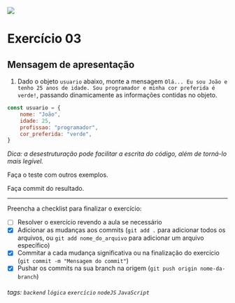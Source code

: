 ![](https://i.imgur.com/xG74tOh.png)

# Exercício 03

## Mensagem de apresentação

1. Dado o objeto `usuario` abaixo, monte a mensagem `Olá... Eu sou João e tenho 25 anos de idade. Sou programador e minha cor preferida é verde!`, passando dinamicamente as informações contidas no objeto.

```javascript
const usuario = {
    nome: "João",
    idade: 25,
    profissao: "programador",
    cor_preferida: "verde",
}
```

_Dica: a desestruturação pode facilitar a escrita do código, além de torná-lo mais legível._

Faça o teste com outros exemplos.

Faça commit do resultado.

---

Preencha a checklist para finalizar o exercício:

-   [ ] Resolver o exercício revendo a aula se necessário
-   [x] Adicionar as mudanças aos commits (`git add .` para adicionar todos os arquivos, ou `git add nome_do_arquivo` para adicionar um arquivo específico)
-   [x] Commitar a cada mudança significativa ou na finalização do exercício (`git commit -m "Mensagem do commit"`)
-   [x] Pushar os commits na sua branch na origem (`git push origin nome-da-branch`)

###### tags: `backend` `lógica` `exercício` `nodeJS` `JavaScript`
